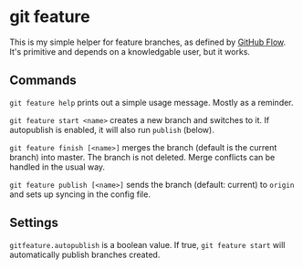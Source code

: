 git feature
===========

This is my simple helper for feature branches, as defined by [GitHub Flow](http://scottchacon.com/2011/08/31/github-flow.html). It's primitive and depends on a knowledgable user, but it works.

Commands
--------
`git feature help` prints out a simple usage message. Mostly as a reminder.

`git feature start <name>` creates a new branch and switches to it. If autopublish is enabled, it will also run `publish` (below).

`git feature finish [<name>]` merges the branch (default is the current branch) into master. The branch is not deleted. Merge conflicts can be handled in the usual way.

`git feature publish [<name>]` sends the branch (default: current) to `origin` and sets up syncing in the config file.

Settings
--------
`gitfeature.autopublish` is a boolean value. If true, `git feature start` will automatically publish branches created.
